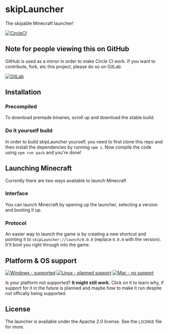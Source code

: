 # skipLauncher

The skipable Minecraft launcher!

[![CircleCI](https://img.shields.io/circleci/build/gh/JoLoZ/skipLauncher?logo=circleci&style=for-the-badge)](https://app.circleci.com/pipelines/github/JoLoZ)

## Note for people viewing this on GitHub

GitHub is used as a mirror in order to make Circle CI work. If you want to contribute, fork, etc this project, please do so on GitLab.

[![GitLab](https://img.shields.io/static/v1?label=View+on&message=GitLab&color=FCA121&logo=gitlab&style=for-the-badge)](https://gitlab.com/joloz/skip-launcher)





## Installation

### Precompiled

To download premade binaries, scroll up and download the stable build.

### Do it yourself build

In order to build skipLauncher yourself, you need to first clone this repo and then install the dependencies by running `npm i`. Now compile the code using `npm run pack` and you're done!

## Launching Minecraft

Currently there are two ways available to launch Minecraft

### Interface

You can launch Minecraft by opening up the launcher, selecting a version and booting it up.

### Protocol

An easier way to launch the game is by creating a new shortcut and pointing it to `skipLauncher://launch/0.0.0` (replace `0.0.0` with the version). It'll boot you right through into the game.

## Platform & OS support
[![Windows - supported](https://img.shields.io/static/v1?label=Windows&message=Supported&color=success&logo=windows&style=for-the-badge)](https://gitlab.com/joloz/skip-launcher/-/wikis/platform/Windows)
[![Linux - planned support](https://img.shields.io/static/v1?label=Linux&message=No+support&color=critical&logo=linux&logoColor=white&style=for-the-badge)](https://gitlab.com/joloz/skip-launcher/-/wikis/platform/Linux)
[![Mac - no support](https://img.shields.io/static/v1?label=Mac&message=No+support&color=critical&logo=apple&style=for-the-badge)](https://gitlab.com/joloz/skip-launcher/-/wikis/platform/Mac)

Is your platform not supported? **It might still work.** Click on it to learn why, if support for it in the future is planned and maybe how to make it run despite not offically being supported.

## License

The launcher is available under the Apache 2.0 license. See the `LICENSE` file for more.
